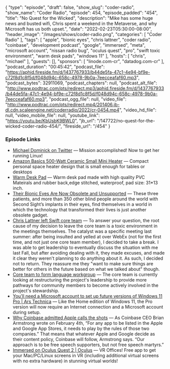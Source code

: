 {
  "type": "episode",
  "draft": false,
  "show_slug": "coder-radio",
  "show_name": "Coder Radio",
  "episode": 454,
  "episode_padded": "454",
  "title": "No Quest for the Wicked",
  "description": "Mike has some huge news and busted wifi, Chris spent a weekend in the Metaverse, and why Microsoft has us both upset.",
  "date": "2022-02-23T05:30:00-08:00",
  "header_image": "/images/shows/coder-radio.png",
  "categories": [
    "Coder Radio"
  ],
  "tags": [
    "apple",
    "bionic eyes",
    "chris lattner",
    "coder radio",
    "coinbase",
    "development podcast",
    "google",
    "immersed",
    "meta",
    "microsoft account",
    "nissan radio bug",
    "oculus quest",
    "pro",
    "swift toxic environment",
    "warm desk pads",
    "windows 11"
  ],
  "hosts": [
    "chris",
    "michael"
  ],
  "guests": [],
  "sponsors": [
    "linode.com-cr",
    "datadog.com-cr"
  ],
  "podcast_duration": "00:45:42",
  "podcast_file": "https://aphid.fireside.fm/d/1437767933/b44de5fa-47c1-4e94-bf9e-c72f8d1c8f5d/f048d94c-658c-4978-9b0a-7eecceafaf60.mp3",
  "podcast_bytes": 32911069,
  "podcast_chapters": null,
  "podcast_alt_file": "http://www.podtrac.com/pts/redirect.mp3/aphid.fireside.fm/d/1437767933/b44de5fa-47c1-4e94-bf9e-c72f8d1c8f5d/f048d94c-658c-4978-9b0a-7eecceafaf60.mp3",
  "podcast_ogg_file": null,
  "video_file": "http://www.podtrac.com/pts/redirect.mp4/201406.jb-dl.cdn.scaleengine.net/coderradio/2022/cr-0454.mp4",
  "video_hd_file": null,
  "video_mobile_file": null,
  "youtube_link": "https://youtu.be/KbUsbK9BWL0",
  "jb_url": "/147722/no-quest-for-the-wicked-coder-radio-454/",
  "fireside_url": "/454"
}


### Episode Links

  * [Michael Dominick on Twitter](https://twitter.com/dominucco/status/1494010134053457920 "Michael Dominick on Twitter") — Mission accomplished! Now to get her running Linux! 
  * [Amazon Basics 500-Watt Ceramic Small Mini Heater](https://www.amazon.com/AmazonBasics-500-Watt-Ceramic-Personal-Heater/dp/B074MX8VN5 "Amazon Basics 500-Watt Ceramic Small Mini Heater") — Compact personal space heater design that is small enough for tables or desktops
  * [Warm Desk Pad](https://www.amazon.com/Olidik-Speeds-Control-Extended-Gaming/dp/B08HC8WPWQ "Warm Desk Pad") — Warm desk pad made with high quality PVC Mateirals and rubber back,edge stitched, waterproof, pad size: 31*13 inch.
  * [Their Bionic Eyes Are Now Obsolete and Unsupported](https://spectrum.ieee.org/bionic-eye-obsolete "Their Bionic Eyes Are Now Obsolete and Unsupported") — These three patients, and more than 350 other blind people around the world with Second Sight’s implants in their eyes, find themselves in a world in which the technology that transformed their lives is just another obsolete gadget. 
  * [Chris Lattner left Swift core team](https://news.ycombinator.com/item?id=30416070 "Chris Lattner left Swift core team") — To answer your question, the root cause of my decision to leave the core team is a toxic environment in the meetings themselves. The catalyst was a specific meeting last summer: after being insulted and yelled at over WebEx (not for the first time, and not just one core team member), I decided to take a break. I was able to get leadership to eventually discuss the situation with me last Fall, but after avoiding dealing with it, they made excuses, and made it clear they weren't planning to do anything about it. As such, I decided not to return. They reassure me they "want to make sure things are better for others in the future based on what we talked about" though.
  * [Core team to form language workgroup](https://forums.swift.org/t/core-team-to-form-language-workgroup/55455 "Core team to form language workgroup") — The core team is currently looking at restructuring the project's leadership to provide more pathways for community members to become actively involved in the project's stewardship.
  * [You’ll need a Microsoft account to set up future versions of Windows 11 Pro | Ars Technica](https://arstechnica.com/gadgets/2022/02/new-preview-build-adds-microsoft-account-requirement-to-windows-11-pro/ "You’ll need a Microsoft account to set up future versions of Windows 11 Pro | Ars Technica") — Like the Home edition of Windows 11, the Pro version will now require an Internet connection and a Microsoft account during setup.
  * [Why Coinbase admitted Apple calls the shots](https://www.theverge.com/22939290/web3-coinbase-apple-moderation-nfts "Why Coinbase admitted Apple calls the shots") — As Coinbase CEO Brian Armstrong wrote on February 4th, “For any app to be listed in the Apple and Google App Stores, it needs to play by the rules of those two companies.” That means that whatever Apple and Google decide as their content policy, Coinbase will follow, Armstrong says. “Our approach is to be free speech supporters, but not free speech martyrs.”
  * [Immersed on Oculus Quest 2 | Oculus](https://www.oculus.com/experiences/quest/2849273531812512/ "Immersed on Oculus Quest 2 | Oculus") — VR Offices! Free app to get your Mac/PC/Linux screens in VR (including additional virtual screens with no extra hardware) in stunning virtual worlds!


